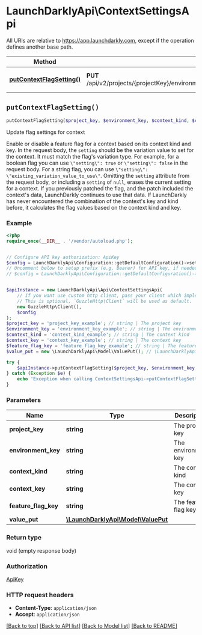 # LaunchDarklyApi\ContextSettingsApi

All URIs are relative to https://app.launchdarkly.com, except if the operation defines another base path.

| Method | HTTP request | Description |
| ------------- | ------------- | ------------- |
| [**putContextFlagSetting()**](ContextSettingsApi.md#putContextFlagSetting) | **PUT** /api/v2/projects/{projectKey}/environments/{environmentKey}/contexts/{contextKind}/{contextKey}/flags/{featureFlagKey} | Update flag settings for context |


## `putContextFlagSetting()`

```php
putContextFlagSetting($project_key, $environment_key, $context_kind, $context_key, $feature_flag_key, $value_put)
```

Update flag settings for context

Enable or disable a feature flag for a context based on its context kind and key.  In the request body, the `setting` should be the variation value to set for the context. It must match the flag's variation type. For example, for a boolean flag you can use `\"setting\": true` or `\"setting\": false` in the request body. For a string flag, you can use `\"setting\": \"existing_variation_value_to_use\"`.  Omitting the `setting` attribute from the request body, or including a `setting` of `null`, erases the current setting for a context.  If you previously patched the flag, and the patch included the context's data, LaunchDarkly continues to use that data. If LaunchDarkly has never encountered the combination of the context's key and kind before, it calculates the flag values based on the context kind and key.

### Example

```php
<?php
require_once(__DIR__ . '/vendor/autoload.php');


// Configure API key authorization: ApiKey
$config = LaunchDarklyApi\Configuration::getDefaultConfiguration()->setApiKey('Authorization', 'YOUR_API_KEY');
// Uncomment below to setup prefix (e.g. Bearer) for API key, if needed
// $config = LaunchDarklyApi\Configuration::getDefaultConfiguration()->setApiKeyPrefix('Authorization', 'Bearer');


$apiInstance = new LaunchDarklyApi\Api\ContextSettingsApi(
    // If you want use custom http client, pass your client which implements `GuzzleHttp\ClientInterface`.
    // This is optional, `GuzzleHttp\Client` will be used as default.
    new GuzzleHttp\Client(),
    $config
);
$project_key = 'project_key_example'; // string | The project key
$environment_key = 'environment_key_example'; // string | The environment key
$context_kind = 'context_kind_example'; // string | The context kind
$context_key = 'context_key_example'; // string | The context key
$feature_flag_key = 'feature_flag_key_example'; // string | The feature flag key
$value_put = new \LaunchDarklyApi\Model\ValuePut(); // \LaunchDarklyApi\Model\ValuePut

try {
    $apiInstance->putContextFlagSetting($project_key, $environment_key, $context_kind, $context_key, $feature_flag_key, $value_put);
} catch (Exception $e) {
    echo 'Exception when calling ContextSettingsApi->putContextFlagSetting: ', $e->getMessage(), PHP_EOL;
}
```

### Parameters

| Name | Type | Description  | Notes |
| ------------- | ------------- | ------------- | ------------- |
| **project_key** | **string**| The project key | |
| **environment_key** | **string**| The environment key | |
| **context_kind** | **string**| The context kind | |
| **context_key** | **string**| The context key | |
| **feature_flag_key** | **string**| The feature flag key | |
| **value_put** | [**\LaunchDarklyApi\Model\ValuePut**](../Model/ValuePut.md)|  | |

### Return type

void (empty response body)

### Authorization

[ApiKey](../../README.md#ApiKey)

### HTTP request headers

- **Content-Type**: `application/json`
- **Accept**: `application/json`

[[Back to top]](#) [[Back to API list]](../../README.md#endpoints)
[[Back to Model list]](../../README.md#models)
[[Back to README]](../../README.md)
